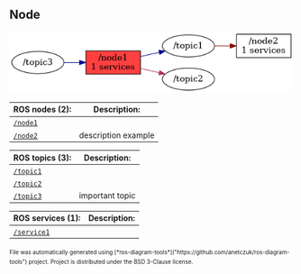 <!--
File was automatically generated using 'ros-diagram-tools' project.
Project is distributed under the BSD 3-Clause license.
-->

## Node

[![/node1](n__node1.png "/node1")](n__node1.png)

| ROS nodes (2): | Description: |
| ----------------------------------- | ------------ |
| [`/node1`](n__node1.html) |  |
| [`/node2`](n__node2.html) | description example |

| ROS topics (3): | Description: |
| ----------------------------------- | ------------ |
| [`/topic1`](t__topic1.html) |  |
| [`/topic2`](t__topic2.html) |  |
| [`/topic3`](t__topic3.html) | important topic |

| ROS services (1): | Description: |
| ----------------------------------- | ------------ |
| [`/service1`](s__service1.html) |  |


<font size="1">
    File was automatically generated using [*ros-diagram-tools*]("https://github.com/anetczuk/ros-diagram-tools") project.
    Project is distributed under the BSD 3-Clause license.
</font>
